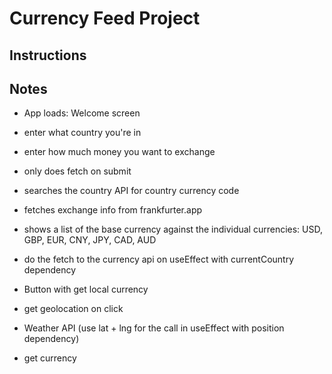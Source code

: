 # Currency Feed Project

## Instructions

## Notes

- App loads: Welcome screen
- enter what country you're in
- enter how much money you want to exchange
- only does fetch on submit
- searches the country API for country currency code
- fetches exchange info from frankfurter.app
- shows a list of the base currency against the individual currencies: USD, GBP, EUR, CNY, JPY, CAD, AUD
- do the fetch to the currency api on useEffect with currentCountry dependency

- Button with get local currency
- get geolocation on click
- Weather API (use lat + lng for the call in useEffect with position dependency)
- get currency
